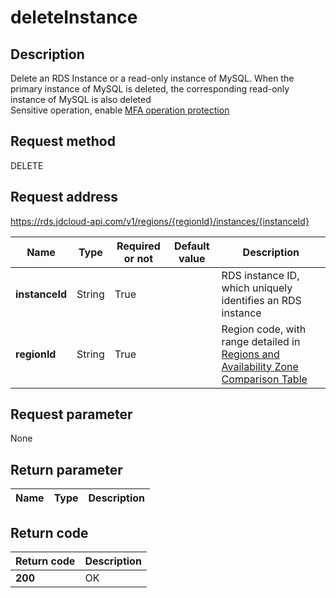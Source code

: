 # deleteInstance


## Description
Delete an RDS Instance or a read-only instance of MySQL. When the primary instance of MySQL is deleted, the corresponding read-only instance of MySQL is also deleted</br>Sensitive operation, enable <a href="https://www.jdcloud.com/help/detail/3786/isCatalog/1">MFA operation protection</a>

## Request method
DELETE

## Request address
https://rds.jdcloud-api.com/v1/regions/{regionId}/instances/{instanceId}

|Name|Type|Required or not|Default value|Description|
|---|---|---|---|---|
|**instanceId**|String|True||RDS instance ID, which uniquely identifies an RDS instance|
|**regionId**|String|True||Region code, with range detailed in [Regions and Availability Zone Comparison Table](../Enum-Definitions/Regions-AZ.md)|

## Request parameter
None


## Return parameter
|Name|Type|Description|
|---|---|---|



## Return code
|Return code|Description|
|---|---|
|**200**|OK|
